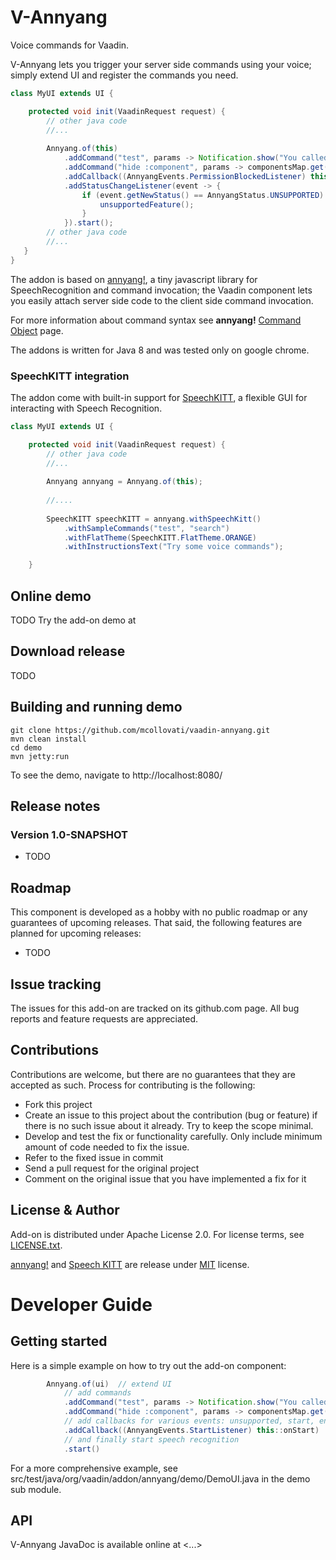 # V-Annyang

Voice commands for Vaadin.
 
V-Annyang lets you trigger your server side commands using your voice; 
simply extend UI and register the commands you need.
   
```java
class MyUI extends UI {

    protected void init(VaadinRequest request) {
        // other java code
        //...   
        
        Annyang.of(this)
            .addCommand("test", params -> Notification.show("You called test command"))
            .addCommand("hide :component", params -> componentsMap.get(params[0]).setVisible(false))
            .addCallback((AnnyangEvents.PermissionBlockedListener) this::showPermissionBlockedNotification)
            .addStatusChangeListener(event -> {
                if (event.getNewStatus() == AnnyangStatus.UNSUPPORTED) {
                    unsupportedFeature();
                }
            }).start();
        // other java code
        //...   
   }
}
```

The addon is based on [annyang!](https://www.talater.com/annyang/), a tiny javascript library for SpeechRecognition
and command invocation; the Vaadin component lets you easily attach server side code to the client side command invocation.

For more information about command syntax see **annyang!** 
[Command Object](https://github.com/TalAter/annyang/blob/master/docs/README.md#commands-object) page. 

The addons is written for Java 8 and was tested only on google chrome.

### SpeechKITT integration

The addon come with built-in support for [SpeechKITT](https://github.com/TalAter/SpeechKITT), 
a flexible GUI for interacting with Speech Recognition.

```java
class MyUI extends UI {

    protected void init(VaadinRequest request) {
        // other java code
        //...   
        
        Annyang annyang = Annyang.of(this);
        
        //....
        
        SpeechKITT speechKITT = annyang.withSpeechKitt()
            .withSampleCommands("test", "search")
            .withFlatTheme(SpeechKITT.FlatTheme.ORANGE)
            .withInstructionsText("Try some voice commands");

    }
```

## Online demo

TODO
Try the add-on demo at <url of the online demo>

## Download release

TODO

## Building and running demo

```
git clone https://github.com/mcollovati/vaadin-annyang.git
mvn clean install
cd demo
mvn jetty:run
```

To see the demo, navigate to http://localhost:8080/
 
## Release notes

### Version 1.0-SNAPSHOT
- TODO

## Roadmap

This component is developed as a hobby with no public roadmap or any guarantees of upcoming releases. 
That said, the following features are planned for upcoming releases:

- TODO 


## Issue tracking

The issues for this add-on are tracked on its github.com page. All bug reports and feature requests are appreciated. 

## Contributions

Contributions are welcome, but there are no guarantees that they are accepted as such. Process for contributing is the following:
- Fork this project
- Create an issue to this project about the contribution (bug or feature) if there is no such issue about it already. Try to keep the scope minimal.
- Develop and test the fix or functionality carefully. Only include minimum amount of code needed to fix the issue.
- Refer to the fixed issue in commit
- Send a pull request for the original project
- Comment on the original issue that you have implemented a fix for it

## License & Author

Add-on is distributed under Apache License 2.0. For license terms, see [LICENSE.txt](LICENSE.txt).

[annyang!](https://www.talater.com/annyang/) and [Speech KITT](https://github.com/TalAter/SpeechKITT) 
 are release under [MIT](http://opensource.org/licenses/MIT) license.


# Developer Guide

## Getting started

Here is a simple example on how to try out the add-on component:

```java
        Annyang.of(ui)  // extend UI
            // add commands
            .addCommand("test", params -> Notification.show("You called test command"))
            .addCommand("hide :component", params -> componentsMap.get(params[0]).setVisible(false))
            // add callbacks for various events: unsupported, start, end, error, ...
            .addCallback((AnnyangEvents.StartListener) this::onStart)
            // and finally start speech recognition
            .start()
```

For a more comprehensive example, see src/test/java/org/vaadin/addon/annyang/demo/DemoUI.java 
in the demo sub module.

## API

V-Annyang JavaDoc is available online at <...>
